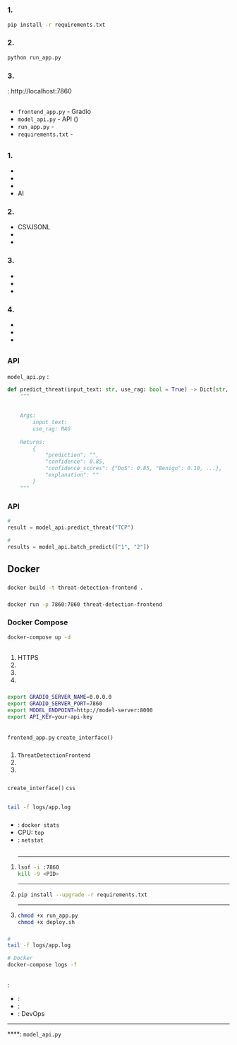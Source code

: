 # 

##  

### 1. 
```bash
pip install -r requirements.txt
```

### 2. 
```bash
python run_app.py
```

### 3. 
: http://localhost:7860

##  

- `frontend_app.py` - Gradio
- `model_api.py` - API ()
- `run_app.py` - 
- `requirements.txt` - 

##  

### 1. 
- 
- 
- 
- AI

### 2.   
- CSVJSONL
- 
- 

### 3. 
- 
- 
- 

### 4. 
- 
- 
- 

##  

### API

 `model_api.py` :

```python
def predict_threat(input_text: str, use_rag: bool = True) -> Dict[str, Any]:
    """
    
    
    Args:
        input_text: 
        use_rag: RAG
        
    Returns:
        {
            "prediction": "",
            "confidence": 0.85,
            "confidence_scores": {"DoS": 0.85, "Benign": 0.10, ...},
            "explanation": ""
        }
    """
```

### API

```python
# 
result = model_api.predict_threat("TCP")

#   
results = model_api.batch_predict(["1", "2"])
```

##  Docker

### 
```bash
docker build -t threat-detection-frontend .
```

### 
```bash
docker run -p 7860:7860 threat-detection-frontend
```

### Docker Compose
```bash
docker-compose up -d
```

##  

### 
1. HTTPS
2. 
3. 
4. 

### 
```bash
export GRADIO_SERVER_NAME=0.0.0.0
export GRADIO_SERVER_PORT=7860
export MODEL_ENDPOINT=http://model-server:8000
export API_KEY=your-api-key
```

##  

### 
 `frontend_app.py`  `create_interface()` 

### 
1.  `ThreatDetectionFrontend` 
2. 
3. 

### 
 `create_interface()`  `css` 

##  

### 
```bash
tail -f logs/app.log
```

### 
- : `docker stats`
- CPU: `top`
- : `netstat`

##  

### 

1. ****
   ```bash
   lsof -i :7860
   kill -9 <PID>
   ```

2. ****
   ```bash
   pip install --upgrade -r requirements.txt
   ```

3. ****
   ```bash
   chmod +x run_app.py
   chmod +x deploy.sh
   ```

### 
```bash
# 
tail -f logs/app.log

# Docker
docker-compose logs -f
```

##  

:
- : 
- : 
- : DevOps

---

****:  `model_api.py` 

